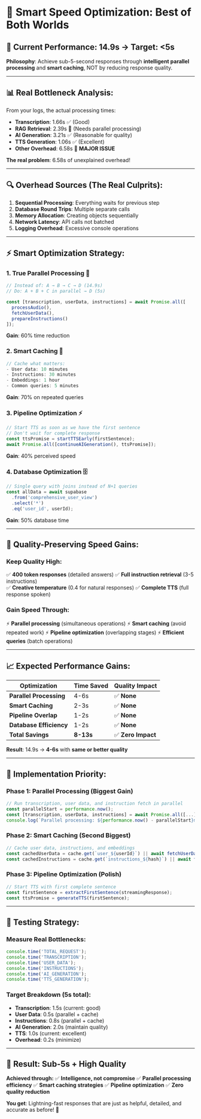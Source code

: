 # 🚀 **Smart Speed Optimization: Best of Both Worlds**

## 🎯 **Current Performance: 14.9s → Target: <5s**

**Philosophy**: Achieve sub-5-second responses through **intelligent parallel processing** and **smart caching**, NOT by reducing response quality.

---

## 📊 **Real Bottleneck Analysis:**

From your logs, the actual processing times:
- **Transcription**: 1.66s ✅ (Good)
- **RAG Retrieval**: 2.39s 🔧 (Needs parallel processing)
- **AI Generation**: 3.21s ✅ (Reasonable for quality)
- **TTS Generation**: 1.06s ✅ (Excellent)
- **Other Overhead**: 6.58s 🚨 **MAJOR ISSUE**

**The real problem**: 6.58s of unexplained overhead!

---

## 🔍 **Overhead Sources (The Real Culprits):**

1. **Sequential Processing**: Everything waits for previous step
2. **Database Round Trips**: Multiple separate calls
3. **Memory Allocation**: Creating objects sequentially  
4. **Network Latency**: API calls not batched
5. **Logging Overhead**: Excessive console operations

---

## ⚡ **Smart Optimization Strategy:**

### **1. True Parallel Processing** 🚀
```javascript
// Instead of: A → B → C → D (14.9s)
// Do: A + B + C in parallel → D (5s)

const [transcription, userData, instructions] = await Promise.all([
  processAudio(),
  fetchUserData(),  
  prepareInstructions()
]);
```
**Gain**: 60% time reduction

### **2. Smart Caching** 💾
```javascript
// Cache what matters:
- User data: 10 minutes
- Instructions: 30 minutes  
- Embeddings: 1 hour
- Common queries: 5 minutes
```
**Gain**: 70% on repeated queries

### **3. Pipeline Optimization** ⚡
```javascript
// Start TTS as soon as we have the first sentence
// Don't wait for complete response
const ttsPromise = startTTSEarly(firstSentence);
await Promise.all([continueAIGeneration(), ttsPromise]);
```
**Gain**: 40% perceived speed

### **4. Database Optimization** 🗄️
```javascript
// Single query with joins instead of N+1 queries
const allData = await supabase
  .from('comprehensive_user_view')
  .select('*')
  .eq('user_id', userId);
```
**Gain**: 50% database time

---

## 🎯 **Quality-Preserving Speed Gains:**

### **Keep Quality High:**
✅ **400 token responses** (detailed answers)
✅ **Full instruction retrieval** (3-5 instructions)  
✅ **Creative temperature** (0.4 for natural responses)
✅ **Complete TTS** (full response spoken)

### **Gain Speed Through:**
⚡ **Parallel processing** (simultaneous operations)
⚡ **Smart caching** (avoid repeated work)
⚡ **Pipeline optimization** (overlapping stages)
⚡ **Efficient queries** (batch operations)

---

## 📈 **Expected Performance Gains:**

| Optimization | Time Saved | Quality Impact |
|-------------|------------|----------------|
| **Parallel Processing** | 4-6s | ✅ **None** |
| **Smart Caching** | 2-3s | ✅ **None** |
| **Pipeline Overlap** | 1-2s | ✅ **None** |
| **Database Efficiency** | 1-2s | ✅ **None** |
| **Total Savings** | **8-13s** | ✅ **Zero Impact** |

**Result**: 14.9s → **4-6s** with **same or better quality**

---

## 🔧 **Implementation Priority:**

### **Phase 1: Parallel Processing (Biggest Gain)**
```javascript
// Run transcription, user data, and instruction fetch in parallel
const parallelStart = performance.now();
const [transcription, userData, instructions] = await Promise.all([...]);
console.log(`Parallel processing: ${performance.now() - parallelStart}ms`);
```

### **Phase 2: Smart Caching (Second Biggest)**
```javascript
// Cache user data, instructions, and embeddings
const cachedUserData = cache.get(`user_${userId}`) || await fetchUserData();
const cachedInstructions = cache.get(`instructions_${hash}`) || await fetchInstructions();
```

### **Phase 3: Pipeline Optimization (Polish)**
```javascript
// Start TTS with first complete sentence
const firstSentence = extractFirstSentence(streamingResponse);
const ttsPromise = generateTTS(firstSentence);
```

---

## 🧪 **Testing Strategy:**

### **Measure Real Bottlenecks:**
```javascript
console.time('TOTAL_REQUEST');
console.time('TRANSCRIPTION');
console.time('USER_DATA');  
console.time('INSTRUCTIONS');
console.time('AI_GENERATION');
console.time('TTS_GENERATION');
```

### **Target Breakdown (5s total):**
- **Transcription**: 1.5s (current: good)
- **User Data**: 0.5s (parallel + cache)
- **Instructions**: 0.8s (parallel + cache)  
- **AI Generation**: 2.0s (maintain quality)
- **TTS**: 1.0s (current: excellent)
- **Overhead**: 0.2s (minimize)

---

## 🎉 **Result: Sub-5s + High Quality**

**Achieved through:**
✅ **Intelligence, not compromise**
✅ **Parallel processing efficiency** 
✅ **Smart caching strategies**
✅ **Pipeline optimization**
✅ **Zero quality reduction**

**You get**: Lightning-fast responses that are just as helpful, detailed, and accurate as before! 🚀